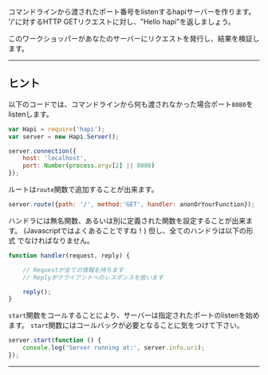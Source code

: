 コマンドラインから渡されたポート番号をlistenするhapiサーバーを作ります。
'/'に対するHTTP GETリクエストに対し、"Hello hapi"を返しましょう。

このワークショッパーがあなたのサーバーにリクエストを発行し、結果を検証します。

-----------------------------------------------------------------
## ヒント

以下のコードでは、コマンドラインから何も渡されなかった場合ポート`8080`をlistenします。

```js
var Hapi = require('hapi');
var server = new Hapi.Server();

server.connection({
    host: 'localhost',
    port: Number(process.argv[2] || 8080)
});
```

ルートは`route`関数で追加することが出来ます。

```js
server.route({path: '/', method:'GET', handler: anonOrYourFunction});
```

ハンドラには無名関数、あるいは別に定義された関数を設定することが出来ます。
(Javascriptではよくあることですね！) 但し、全てのハンドラは以下の形式
でなければなりません。

```js
function handler(request, reply) {

    // Requestが全ての情報を持ちます
    // Replyがクライアントへのレスポンスを扱います

    reply();
}
```

`start`関数をコールすることにより、サーバーは指定されたポートのlistenを始めます。
`start`関数にはコールバックが必要となることに気をつけて下さい。

```js
server.start(function () {
    console.log('Server running at:', server.info.uri);
});
```
-----------------------------------------------------------------

